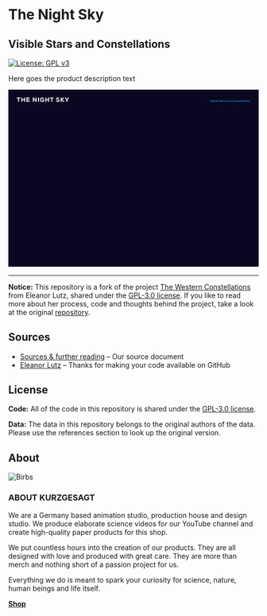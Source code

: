 # The Night Sky

## Visible Stars and Constellations

[![License: GPL v3](https://img.shields.io/badge/License-GPL%20v3-blue.svg?style=flat-square)](https://www.gnu.org/licenses/gpl-3.0)

Here goes the product description text

![Snapshot of final product](./readme_figures/finished_design.jpg)

------

**Notice:** This repository is a fork of the project  [The Western Constellations](https://github.com/eleanorlutz/western_constellations_atlas_of_space) from Eleanor Lutz, shared under the [GPL-3.0 license](https://www.gnu.org/licenses/gpl-3.0). If you like to read more about her process, code and thoughts behind the project, take a look at the original [repository](https://github.com/eleanorlutz/western_constellations_atlas_of_space).


<a name="sources"/>

## Sources

- [Sources & further reading](https://kgs.link/nightsky) – Our source document
- [Eleanor Lutz](https://github.com/eleanorlutz) – Thanks for making your code available on GitHub

<a name="license"/>

## License

**Code:** All of the code in this repository is shared under the [GPL-3.0 license](https://www.gnu.org/licenses/gpl-3.0).

**Data:** The data in this repository belongs to the original authors of the data. Please use the references section to look up the original version. 

<a name="about"/>

## About
![Birbs](https://cdn.shopify.com/s/files/1/0252/6822/4088/files/Banner_About_2048x.jpg?v=1627225649)

### **ABOUT KURZGESAGT**

We are a Germany based animation studio, production house and design studio. We produce elaborate science videos for our YouTube channel and create high-quality paper products for this shop.

We put countless hours into the creation of our products. They are all designed with love and produced with great care. They are more than merch and nothing short of a passion project for us.

Everything we do is meant to spark your curiosity for science, nature, human beings and life itself.


[**Shop**](https://shop.kurzgesagt.org/)
